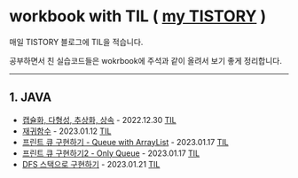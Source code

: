 # workbook with TIL ( [my TISTORY](https://ld-luee.tistory.com/) )

매일 TISTORY 블로그에 TIL을 적습니다.


공부하면서 친 실습코드들은 wokrbook에 주석과 같이 올려서 보기 좋게 정리합니다.

---


## 1. JAVA
- [캡슐화, 다형성, 추상화, 상속](https://github.com/mewluee/workbook/blob/main/interfaceExample/src/Main.java) - 2022.12.30 [TIL](https://ld-luee.tistory.com/15)
- [재귀함수](https://github.com/mewluee/workbook/blob/main/exercise/src/recursiveFunction/RecursiveFuctionExample.java) - 2023.01.12 [TIL](https://ld-luee.tistory.com/23)
- [프린트 큐 구현하기 - Queue with ArrayList](https://github.com/mewluee/workbook/blob/main/java/src/queueExample/QueueExample.java) - 2023.01.17 [TIL](https://ld-luee.tistory.com/24)
- [프린트 큐 구현하기2 - Only Queue](https://github.com/mewluee/workbook/blob/main/java/src/queueExample/QueueReference.java) - 2023.01.17 [TIL](https://ld-luee.tistory.com/24)
- [DFS 스택으로 구현하기](https://github.com/mewluee/workbook/blob/main/java/src/graphExample/GraphExample.java) - 2023.01.21 [TIL](https://ld-luee.tistory.com/25)
